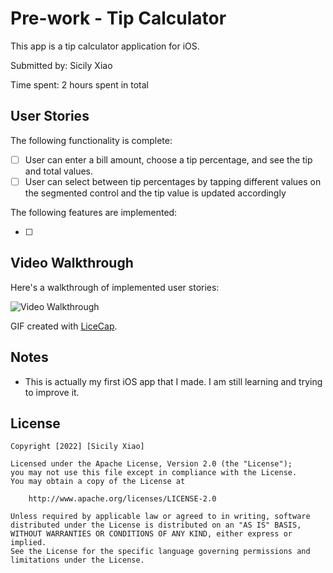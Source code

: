 # Pre-work - Tip Calculator

This app is a tip calculator application for iOS.

Submitted by: Sicily Xiao

Time spent: 2 hours spent in total

## User Stories

The following functionality is complete:

* [ ] User can enter a bill amount, choose a tip percentage, and see the tip and total values.
* [ ] User can select between tip percentages by tapping different values on the segmented control and the tip value is updated accordingly

The following features are implemented:

* [ ] 

## Video Walkthrough

Here's a walkthrough of implemented user stories:

<img src='https://im5.ezgif.com/tmp/ezgif-5-3699bd22fd.gif' title='Video Walkthrough' width='' alt='Video Walkthrough' />

GIF created with [LiceCap](http://www.cockos.com/licecap/).

## Notes

* This is actually my first iOS app that I made. I am still learning and trying to improve it.

## License

    Copyright [2022] [Sicily Xiao]

    Licensed under the Apache License, Version 2.0 (the "License");
    you may not use this file except in compliance with the License.
    You may obtain a copy of the License at

        http://www.apache.org/licenses/LICENSE-2.0

    Unless required by applicable law or agreed to in writing, software
    distributed under the License is distributed on an "AS IS" BASIS,
    WITHOUT WARRANTIES OR CONDITIONS OF ANY KIND, either express or implied.
    See the License for the specific language governing permissions and
    limitations under the License.
